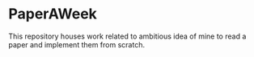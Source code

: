 # PaperAWeek
This repository houses work related to ambitious idea of mine to read a paper and implement them from scratch.

